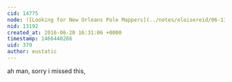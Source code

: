 ```yaml
---
cid: 14775
node: ![Looking for New Orleans Pole Mappers](../notes/eloisereid/06-13-2016/looking-for-new-orleans-pole-mappers)
nid: 13192
created_at: 2016-06-20 16:31:06 +0000
timestamp: 1466440266
uid: 379
author: eustatic
---
```


ah man, sorry i missed this, 